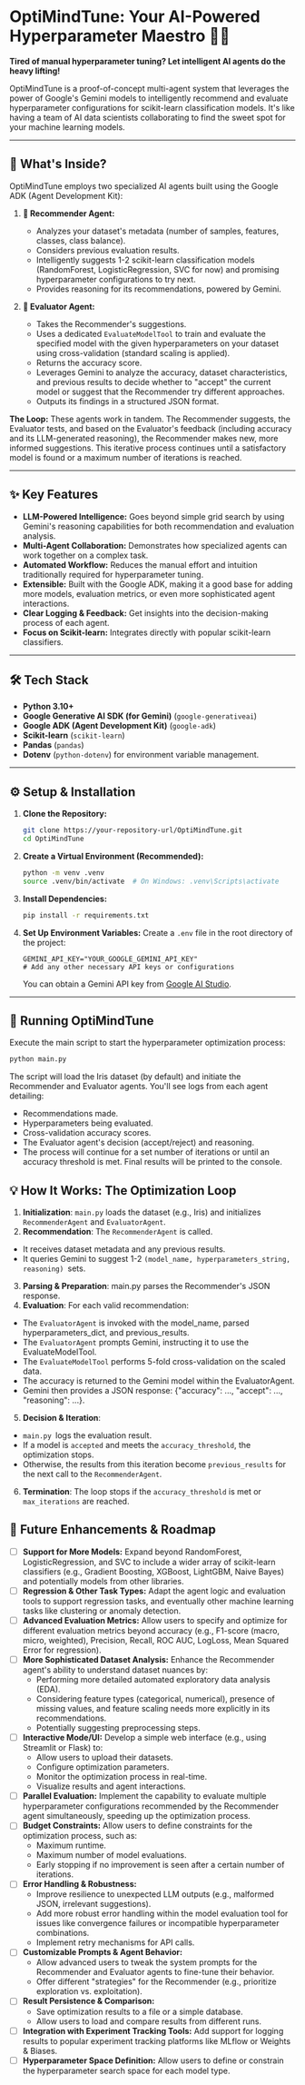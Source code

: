 # OptiMindTune: Your AI-Powered Hyperparameter Maestro 🧠✨

**Tired of manual hyperparameter tuning? Let intelligent AI agents do the heavy lifting!**

OptiMindTune is a proof-of-concept multi-agent system that leverages the power of Google's Gemini models to intelligently recommend and evaluate hyperparameter configurations for scikit-learn classification models. It's like having a team of AI data scientists collaborating to find the sweet spot for your machine learning models.

---

## 🚀 What's Inside?

OptiMindTune employs two specialized AI agents built using the Google ADK (Agent Development Kit):

1.  **🤖 Recommender Agent:**
    * Analyzes your dataset's metadata (number of samples, features, classes, class balance).
    * Considers previous evaluation results.
    * Intelligently suggests 1-2 scikit-learn classification models (RandomForest, LogisticRegression, SVC for now) and promising hyperparameter configurations to try next.
    * Provides reasoning for its recommendations, powered by Gemini.

2.  **🧐 Evaluator Agent:**
    * Takes the Recommender's suggestions.
    * Uses a dedicated `EvaluateModelTool` to train and evaluate the specified model with the given hyperparameters on your dataset using cross-validation (standard scaling is applied).
    * Returns the accuracy score.
    * Leverages Gemini to analyze the accuracy, dataset characteristics, and previous results to decide whether to "accept" the current model or suggest that the Recommender try different approaches.
    * Outputs its findings in a structured JSON format.

**The Loop:** These agents work in tandem. The Recommender suggests, the Evaluator tests, and based on the Evaluator's feedback (including accuracy and its LLM-generated reasoning), the Recommender makes new, more informed suggestions. This iterative process continues until a satisfactory model is found or a maximum number of iterations is reached.

---

## ✨ Key Features

* **LLM-Powered Intelligence:** Goes beyond simple grid search by using Gemini's reasoning capabilities for both recommendation and evaluation analysis.
* **Multi-Agent Collaboration:** Demonstrates how specialized agents can work together on a complex task.
* **Automated Workflow:** Reduces the manual effort and intuition traditionally required for hyperparameter tuning.
* **Extensible:** Built with the Google ADK, making it a good base for adding more models, evaluation metrics, or even more sophisticated agent interactions.
* **Clear Logging & Feedback:** Get insights into the decision-making process of each agent.
* **Focus on Scikit-learn:** Integrates directly with popular scikit-learn classifiers.

---

## 🛠️ Tech Stack

* **Python 3.10+**
* **Google Generative AI SDK (for Gemini)** (`google-generativeai`)
* **Google ADK (Agent Development Kit)** (`google-adk`) 
* **Scikit-learn** (`scikit-learn`)
* **Pandas** (`pandas`)
* **Dotenv** (`python-dotenv`) for environment variable management.

---
## ⚙️ Setup & Installation

1.  **Clone the Repository:**
    ```bash
    git clone https://your-repository-url/OptiMindTune.git
    cd OptiMindTune
    ```

2.  **Create a Virtual Environment (Recommended):**
    ```bash
    python -m venv .venv
    source .venv/bin/activate  # On Windows: .venv\Scripts\activate
    ```

3.  **Install Dependencies:**
    ```bash
    pip install -r requirements.txt
    ```

4.  **Set Up Environment Variables:**
    Create a `.env` file in the root directory of the project:
    ```env
    GEMINI_API_KEY="YOUR_GOOGLE_GEMINI_API_KEY"
    # Add any other necessary API keys or configurations
    ```
    You can obtain a Gemini API key from [Google AI Studio](https://aistudio.google.com/app/apikey).

---

## 🚀 Running OptiMindTune

Execute the main script to start the hyperparameter optimization process:

```bash
python main.py
```

The script will load the Iris dataset (by default) and initiate the Recommender and Evaluator agents. You'll see logs from each agent detailing:

- Recommendations made.
- Hyperparameters being evaluated.
- Cross-validation accuracy scores.
- The Evaluator agent's decision (accept/reject) and reasoning.
- The process will continue for a set number of iterations or until an accuracy threshold is met. Final results will be printed to the console.

## 💡 How It Works: The Optimization Loop
1. **Initialization**: `main.py` loads the dataset (e.g., Iris) and initializes `RecommenderAgent` and `EvaluatorAgent`.
2. **Recommendation**: The `RecommenderAgent` is called.
- It receives dataset metadata and any previous results.
- It queries Gemini to suggest 1-2 `(model_name, hyperparameters_string, reasoning) `sets.
3. **Parsing & Preparation**: main.py parses the Recommender's JSON response.
4. **Evaluation**: For each valid recommendation:
- The `EvaluatorAgent` is invoked with the model_name, parsed hyperparameters_dict, and previous_results.
- The `EvaluatorAgent` prompts Gemini, instructing it to use the EvaluateModelTool.
- The `EvaluateModelTool` performs 5-fold cross-validation on the scaled data.
- The accuracy is returned to the Gemini model within the EvaluatorAgent.
- Gemini then provides a JSON response: {"accuracy": ..., "accept": ..., "reasoning": ...}.
5. **Decision & Iteration**:
- `main.py `logs the evaluation result.
- If a model is `accepted` and meets the `accuracy_threshold`, the optimization stops.
- Otherwise, the results from this iteration become `previous_results` for the next call to the `RecommenderAgent`.
6. **Termination**: The loop stops if the `accuracy_threshold` is met or `max_iterations` are reached.

## 🔮 Future Enhancements & Roadmap

- [ ] **Support for More Models:** Expand beyond RandomForest, LogisticRegression, and SVC to include a wider array of scikit-learn classifiers (e.g., Gradient Boosting, XGBoost, LightGBM, Naive Bayes) and potentially models from other libraries.
- [ ] **Regression & Other Task Types:** Adapt the agent logic and evaluation tools to support regression tasks, and eventually other machine learning tasks like clustering or anomaly detection.
- [ ] **Advanced Evaluation Metrics:** Allow users to specify and optimize for different evaluation metrics beyond accuracy (e.g., F1-score (macro, micro, weighted), Precision, Recall, ROC AUC, LogLoss, Mean Squared Error for regression).
- [ ] **More Sophisticated Dataset Analysis:** Enhance the Recommender agent's ability to understand dataset nuances by:
    -   Performing more detailed automated exploratory data analysis (EDA).
    -   Considering feature types (categorical, numerical), presence of missing values, and feature scaling needs more explicitly in its recommendations.
    -   Potentially suggesting preprocessing steps.
- [ ] **Interactive Mode/UI:** Develop a simple web interface (e.g., using Streamlit or Flask) to:
    -   Allow users to upload their datasets.
    -   Configure optimization parameters.
    -   Monitor the optimization process in real-time.
    -   Visualize results and agent interactions.
- [ ] **Parallel Evaluation:** Implement the capability to evaluate multiple hyperparameter configurations recommended by the Recommender agent simultaneously, speeding up the optimization process.
- [ ] **Budget Constraints:** Allow users to define constraints for the optimization process, such as:
    -   Maximum runtime.
    -   Maximum number of model evaluations.
    -   Early stopping if no improvement is seen after a certain number of iterations.
- [ ] **Error Handling & Robustness:**
    -   Improve resilience to unexpected LLM outputs (e.g., malformed JSON, irrelevant suggestions).
    -   Add more robust error handling within the model evaluation tool for issues like convergence failures or incompatible hyperparameter combinations.
    -   Implement retry mechanisms for API calls.
- [ ] **Customizable Prompts & Agent Behavior:**
    -   Allow advanced users to tweak the system prompts for the Recommender and Evaluator agents to fine-tune their behavior.
    -   Offer different "strategies" for the Recommender (e.g., prioritize exploration vs. exploitation).
- [ ] **Result Persistence & Comparison:**
    -   Save optimization results to a file or a simple database.
    -   Allow users to load and compare results from different runs.
- [ ] **Integration with Experiment Tracking Tools:** Add support for logging results to popular experiment tracking platforms like MLflow or Weights & Biases.
- [ ] **Hyperparameter Space Definition:** Allow users to define or constrain the hyperparameter search space for each model type.